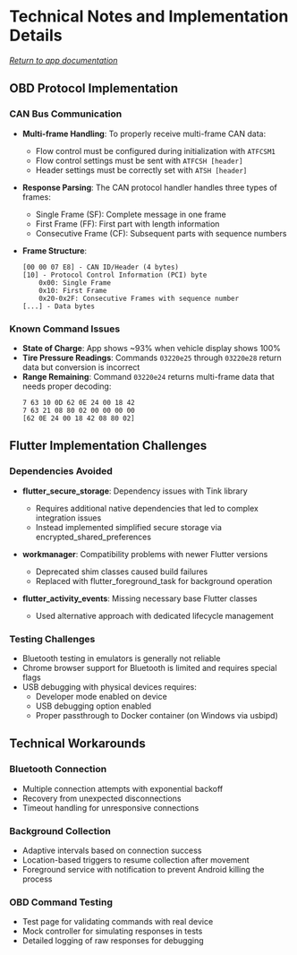 # Technical Notes and Implementation Details

*[Return to app documentation](../nissan_leaf_app/README.md)*

## OBD Protocol Implementation

### CAN Bus Communication
- **Multi-frame Handling**: To properly receive multi-frame CAN data:
  - Flow control must be configured during initialization with `ATFCSM1`
  - Flow control settings must be sent with `ATFCSH [header]`
  - Header settings must be correctly set with `ATSH [header]`

- **Response Parsing**: The CAN protocol handler handles three types of frames:
  - Single Frame (SF): Complete message in one frame
  - First Frame (FF): First part with length information
  - Consecutive Frame (CF): Subsequent parts with sequence numbers

- **Frame Structure**:
  ```
  [00 00 07 E8] - CAN ID/Header (4 bytes)
  [10] - Protocol Control Information (PCI) byte
      0x00: Single Frame
      0x10: First Frame
      0x20-0x2F: Consecutive Frames with sequence number
  [...] - Data bytes
  ```

### Known Command Issues
- **State of Charge**: App shows ~93% when vehicle display shows 100%
- **Tire Pressure Readings**: Commands `03220e25` through `03220e28` return data but conversion is incorrect
- **Range Remaining**: Command `03220e24` returns multi-frame data that needs proper decoding:
  ```
  7 63 10 0D 62 0E 24 00 18 42
  7 63 21 08 80 02 00 00 00 00
  [62 0E 24 00 18 42 08 80 02]
  ```

## Flutter Implementation Challenges

### Dependencies Avoided
- **flutter_secure_storage**: Dependency issues with Tink library
  - Requires additional native dependencies that led to complex integration issues
  - Instead implemented simplified secure storage via encrypted_shared_preferences

- **workmanager**: Compatibility problems with newer Flutter versions
  - Deprecated shim classes caused build failures
  - Replaced with flutter_foreground_task for background operation

- **flutter_activity_events**: Missing necessary base Flutter classes
  - Used alternative approach with dedicated lifecycle management
  
### Testing Challenges
- Bluetooth testing in emulators is generally not reliable
- Chrome browser support for Bluetooth is limited and requires special flags
- USB debugging with physical devices requires:
  - Developer mode enabled on device
  - USB debugging option enabled
  - Proper passthrough to Docker container (on Windows via usbipd)

## Technical Workarounds

### Bluetooth Connection
- Multiple connection attempts with exponential backoff
- Recovery from unexpected disconnections
- Timeout handling for unresponsive connections

### Background Collection
- Adaptive intervals based on connection success
- Location-based triggers to resume collection after movement
- Foreground service with notification to prevent Android killing the process

### OBD Command Testing
- Test page for validating commands with real device
- Mock controller for simulating responses in tests
- Detailed logging of raw responses for debugging
